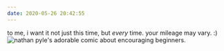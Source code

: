 ```yaml
---
date: 2020-05-26 20:42:55
---
```

to me, i want it not just this time, but _every_ time. your mileage may vary. :)
![nathan pyle's adorable comic about encouraging beginners.](/blog/img/nathan-pyle-substandard-melody.jpg)
